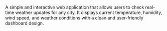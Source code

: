 A simple and interactive web application that allows users to check real-time weather updates for any city. It displays current temperature, humidity, wind speed, and weather conditions with a clean and user-friendly dashboard design.
